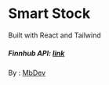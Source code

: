 # Smart Stock

Built with React and Tailwind

##### Finnhub API: [link](https://finnhub.io/docs/api)

By : [MbDev](https://thembdev.com)
